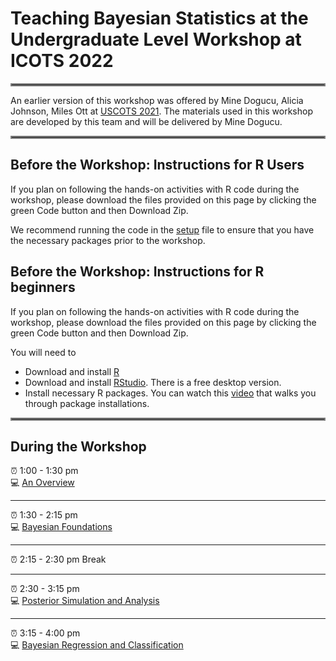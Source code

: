 # Teaching Bayesian Statistics at the Undergraduate Level Workshop at ICOTS 2022

<hr style="border:2px solid gray"> </hr>

An earlier version of this workshop was offered by Mine Dogucu, Alicia Johnson, Miles Ott at [USCOTS 2021](https://github.com/bayes-rules/uscots-2021). The materials used in this workshop are developed by this team and will be delivered by Mine Dogucu.

<hr style="border:2px solid gray"> </hr>


## Before the Workshop: Instructions for R Users

If you plan on following the hands-on activities with R code during the workshop, please download the files provided on this page by clicking  the green Code button and then Download Zip. 

We recommend running the code in the [setup](https://github.com/bayes-rules/icots-2022/blob/main/R/00-setup.R) file to ensure that you have the necessary packages prior to the workshop.


## Before the Workshop: Instructions for R beginners

If you plan on following the hands-on activities with R code during the workshop, please download the files provided on this page by clicking  the green Code button and then Download Zip.

You will need to 

- Download and install [R](https://mirror.las.iastate.edu/CRAN/)
- Download and install [RStudio](https://www.rstudio.com/products/rstudio/download/). There is a free desktop version.
- Install necessary R packages. You can watch this [video](https://uci.yuja.com/V/Video?v=3259368&node=10932173&a=691723361&autoplay=1) that walks you through package installations.

<hr style="border:2px solid gray"> </hr>

## During the Workshop

:alarm_clock:	1:00 - 1:30 pm  
:computer: [An Overview](https://bayes-rules-icots-2022.netlify.app/slides/00-intro.html)

---

:alarm_clock:	1:30 - 2:15 pm  
:computer: [Bayesian Foundations](https://bayes-rules-icots-2022.netlify.app/slides/01-foundations.html)

---

:alarm_clock:	2:15 - 2:30 pm  Break


---

:alarm_clock:	2:30 - 3:15 pm  
:computer: [Posterior Simulation and  Analysis](https://bayes-rules-icots-2022.netlify.app/slides/02-posterior.html)

---

:alarm_clock:	3:15 - 4:00 pm  
:computer: [Bayesian Regression and Classification](https://bayes-rules-icots-2022.netlify.app/slides/03-modeling.html)

